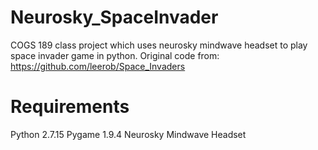 # Neurosky_SpaceInvader
COGS 189 class project which uses neurosky mindwave headset to play space invader game in python.
Original code from: https://github.com/leerob/Space_Invaders

# Requirements
Python 2.7.15
Pygame 1.9.4
Neurosky Mindwave Headset
